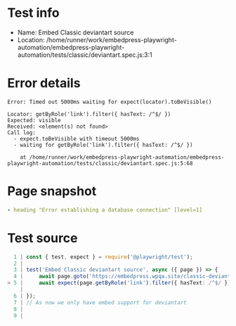 # Test info

- Name: Embed Classic deviantart source
- Location: /home/runner/work/embedpress-playwright-automation/embedpress-playwright-automation/tests/classic/deviantart.spec.js:3:1

# Error details

```
Error: Timed out 5000ms waiting for expect(locator).toBeVisible()

Locator: getByRole('link').filter({ hasText: /^$/ })
Expected: visible
Received: <element(s) not found>
Call log:
  - expect.toBeVisible with timeout 5000ms
  - waiting for getByRole('link').filter({ hasText: /^$/ })

    at /home/runner/work/embedpress-playwright-automation/embedpress-playwright-automation/tests/classic/deviantart.spec.js:5:68
```

# Page snapshot

```yaml
- heading "Error establishing a database connection" [level=1]
```

# Test source

```ts
  1 | const { test, expect } = require('@playwright/test');
  2 |
  3 | test('Embed Classic deviantart source', async ({ page }) => {
  4 |     await page.goto('https://embedpress.wpqa.site/classic-deviantart/');
> 5 |     await expect(page.getByRole('link').filter({ hasText: /^$/ })).toBeVisible();
    |                                                                    ^ Error: Timed out 5000ms waiting for expect(locator).toBeVisible()
  6 | });
  7 | // As now we only have embed support for deviantart
  8 |
  9 |
```